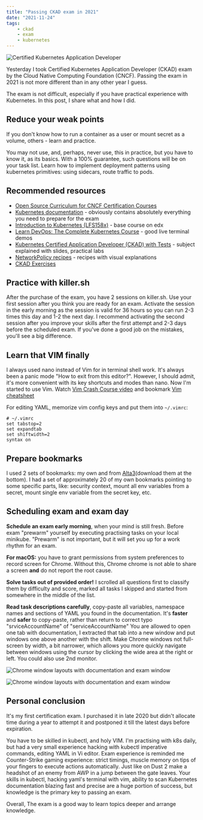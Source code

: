 ```yaml
---
title: "Passing CKAD exam in 2021"
date: "2021-11-24"
tags:
    - ckad
    - exam
    - kubernetes
---
```


![Certified Kubernetes Application Developer](/assets/passing-ckad-exam-in-2021-banner.png)

Yesterday I took Certified Kubernetes Application Developer (CKAD) exam by the Cloud Native Computing Foundation (CNCF). Passing the exam in 2021 is not more different than in any other year I guess.

The exam is not difficult, especially if you have practical experience with Kubernetes. In this post, I share what and how I did.

## Reduce your weak points

If you don't know how to run a container as a user or mount secret as a volume, others - learn and practice.

You may not use, and, perhaps, never use, this in practice, but you have to know it, as its basics. With a 100% guarantee, such questions will be on your task list. Learn how to implement deployment patterns using kubernetes primitives: using sidecars, route traffic to pods.

## Recommended resources

* [Open Source Curriculum for CNCF Certification Courses](https://github.com/cncf/curriculum)
* [Kubernetes documentation](https://kubernetes.io/) - obviously contains absolutely everything you need to prepare for the exam
* [Introduction to Kubernetes (LFS158x)](https://training.linuxfoundation.org/training/introduction-to-kubernetes/) - base course on edx
* [Learn DevOps: The Complete Kubernetes Course](https://www.udemy.com/course/learn-devops-the-complete-kubernetes-course/) - good live terminal demos
* [Kubernetes Certified Application Developer (CKAD) with Tests](https://www.udemy.com/course/certified-kubernetes-application-developer/) - subject explained with slides, practical labs
* [NetworkPolicy recipes](https://github.com/ahmetb/kubernetes-network-policy-recipes) - recipes with visual explanations
* [CKAD Exercises](https://github.com/dgkanatsios/CKAD-exercises)

## Practice with killer.sh

After the purchase of the exam, you have 2 sessions on killer.sh. Use your first session after you think you are ready for an exam. Activate the session in the early morning as the session is valid for 36 hours so you can run 2-3 times this day and 1-2 the next day. I recommend activating the second session after you improve your skills after the first attempt and 2-3 days before the scheduled exam. If you've done a good job on the mistakes, you'll see a big difference.

## Learn that VIM finally

I always used nano instead of Vim for in terminal shell work. It's always been a panic mode "How to exit from this editor?". However, I should admit, it's more convenient with its key shortcuts and modes than nano. Now I'm started to use Vim. Watch [Vim Crash Course video](https://youtu.be/knyJt8d6C_8) and bookmark [Vim cheatsheet](https://devhints.io/vim)

For editing YAML, memorize vim config keys and put them into `~/.vimrc`:

```shell
# ~/.vimrc
set tabstop=2
set expandtab
set shiftwidth=2
syntax on
```

## Prepare bookmarks

I used 2 sets of bookmarks: my own and from [Alta3](https://alta3.com/blog/passing-the-ckad)(download them at the bottom). I had a set of approximately 20 of my own bookmarks pointing to some specific parts, like: security context, mount all env variables from a secret, mount single env variable from the secret key, etc.

## Scheduling exam and exam day

**Schedule an exam early morning**, when your mind is still fresh. Before exam "prewarm" yourself by executing practising tasks on your local minikube. "Prewarm" is not important, but it will set you up for a work rhythm for an exam.

**For macOS:** you have to grant permissions from system preferences to record screen for Chrome. Without this, Chrome chrome is not able to share a screen **and** do not report the root cause.

**Solve tasks out of provided order!** I scrolled all questions first to classify them by difficulty and score, marked all tasks I skipped and started from somewhere in the middle of the list.

**Read task descriptions carefully**, copy-paste all variables, namespace names and sections of YAML you found in the documentation. It's **faster** and **safer** to copy-paste, rather than return to correct typo "srviceAccountName" of "serviceAccountName"
You are allowed to open one tab with documentation, I extracted that tab into a new window and put windows one above another with the shift. Make Chrome windows not full-screen by width, a bit narrower, which allows you more quickly navigate between windows using the cursor by clicking the wide area at the right or left. You could also use 2nd monitor.

![Chrome window layouts with documentation and exam window](/assets/passing-ckad-exam-in-2021-window-layout-terminal.png)

![Chrome window layouts with documentation and exam window](/assets/passing-ckad-exam-in-2021-window-layout-docs.png)

## Personal conclusion

It's my first certification exam. I purchased it in late 2020 but didn't allocate time during a year to attempt it and postponed it till the latest days before expiration.

You have to be skilled in kubectl, and holy VIM. I'm practising with k8s daily, but had a very small experience hacking with kubectl imperative commands, editing YAML in Vi editor. Exam experience is reminded me Counter-Strike gaming experience: strict timings, muscle memory on tips of your fingers to execute actions automatically. Just like on Dust 2 make a headshot of an enemy from AWP in a jump between the gate leaves. Your skills in kubectl, hacking yaml's terminal with vim, ability to scan Kubernetes documentation blazing fast and precise are a huge portion of success, but knowledge is the primary key to passing an exam.

Overall, The exam is a good way to learn topics deeper and arrange knowledge.
